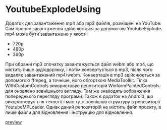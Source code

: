 # YoutubeExplodeUsing
Додаток для завантаження mp4 або mp3 файлів, розміщені на YouTube. Сам процес завантаження здійснюється за допомогою YoutubeExplode.
mp4 може бути завантажено у якості:
- 720p
- 480p
- 360p
  
При обранні mp3 спочатку завантажується файл webm або mp4, що містить лише аудіодоріжку, і потім конвертується в mp3, після чого видаляє завантажений mp4/webm.
Конвертація в mp3 здійснюється за допомогою ffmpeg, а точніше, його обгорткою MediaToolkit.
Гілка WithCustomControls використовує репозиторій WinformPaintedControls для оновлено зовнішнього вигляду. Там же знаходять зображення попереднього перегляду програми.
Також є додаток на Android, що використовує ті ж техногії і має ту ж зовнішню структуру в репозиторії YoutubeMPLoader.
Однак даний репозиторій не містить файл проєкту, а лише файли для відновлення і інструкцію для відновлення.

[preview](https://github.com/QiwiYesman/YoutubeExplodeUsing/blob/83a85cc7b8c0040307ddd6af63257486664c4b17/img_22.png)
